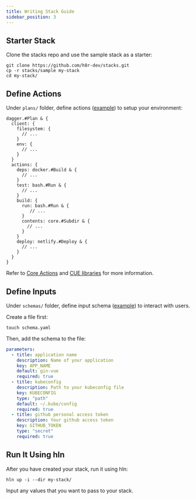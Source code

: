 ```yaml
---
title: Writing Stack Guide
sidebar_position: 3
---
```


## Starter Stack

Clone the stacks repo and use the sample stack as a starter:

```shell
git clone https://github.com/h8r-dev/stacks.git
cp -r stacks/sample my-stack
cd my-stack/
```

## Define Actions

Under `plans/` folder, define actions ([example](https://github.com/h8r-dev/stacks/blob/main/gin-vue/plans/plan.cue)) to setup your environment:

```cue
dagger.#Plan & {
  client: {
    filesystem: {
      // ...
    }
    env: {
      // ...
    }
  }
  actions: {
    deps: docker.#Build & {
      // ...
    }
    test: bash.#Run & {
      // ...
    }
    build: {
      run: bash.#Run & {
         // ...
      }
      contents: core.#Subdir & {
        // ...
      }
    }
    deploy: netlify.#Deploy & {
      // ...
    }
  }
}
```

Refer to [Core Actions](https://docs.dagger.io/1222/core-actions-reference/) and [CUE libraries](https://github.com/h8r-dev/stacks/tree/main/cuelib) for more information.

## Define Inputs

Under `schemas/` folder, define input schema ([example](https://github.com/h8r-dev/stacks/blob/main/gin-vue/schemas/schema.yaml)) to interact with users.

Create a file first:

```shell
touch schema.yaml
```

Then, add the schema to the file:

```yaml
parameters:
  - title: application name
    description: Name of your application
    key: APP_NAME
    default: gin-vue
    required: true
  - title: kubeconfig
    description: Path to your kubeconfig file
    key: KUBECONFIG
    type: "path"
    default: ~/.kube/config
    required: true
  - title: github personal access token
    description: Your github access token
    key: GITHUB_TOKEN
    type: "secret"
    required: true
```

## Run It Using hln

After you have created your stack, run it using hln:

```shell
hln up -i --dir my-stack/
```

Input any values that you want to pass to your stack.
